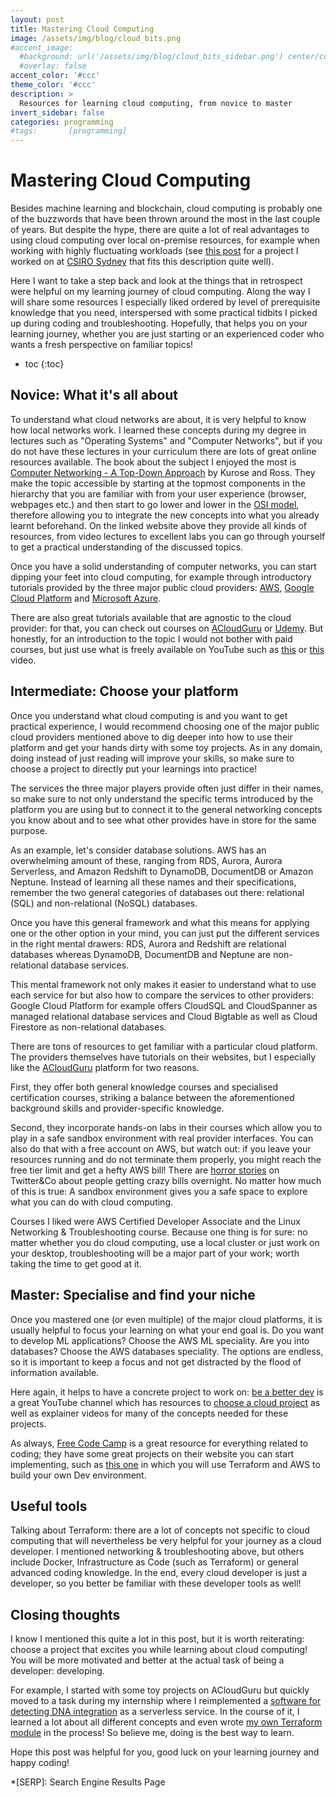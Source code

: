 ```yaml
---
layout: post
title: Mastering Cloud Computing
image: /assets/img/blog/cloud_bits.png
#accent_image: 
  #background: url('/assets/img/blog/cloud_bits_sidebar.png') center/cover
  #overlay: false
accent_color: '#ccc'
theme_color: '#ccc'
description: >
  Resources for learning cloud computing, from novice to master
invert_sidebar: false
categories: programming
#tags:       [programming]
---
```


# Mastering Cloud Computing
Besides machine learning and blockchain, cloud computing is probably one of the buzzwords that have been thrown around the most in the last couple of years. But despite the hype, there are quite a lot of real advantages to using cloud computing over local on-premise resources, for example when working with highly fluctuating workloads (see [this post]() for a project I worked on at [CSIRO Sydney](https://bioinformatics.csiro.au/) that fits this description quite well).

Here I want to take a step back and look at the things that in retrospect were helpful on my learning journey of cloud computing. Along the way I will share some resources I especially liked ordered by level of prerequisite knowledge that you need, interspersed with some practical tidbits I picked up during coding and troubleshooting. Hopefully, that helps you on your learning journey, whether you are just starting or an experienced coder who wants a fresh perspective on familiar topics!

* toc
{:toc}


## Novice: What it's all about
To understand what cloud networks are about, it is very helpful to know how local networks work. I learned these concepts during my degree in lectures such as "Operating Systems" and "Computer Networks", but if you do not have these lectures in your curriculum there are lots of great online resources available. The book about the subject I enjoyed the most is [Computer Networking - A Top-Down Approach](https://gaia.cs.umass.edu/kurose_ross/index.php) by Kurose and Ross. They make the topic accessible by starting at the topmost components in the hierarchy that you are familiar with from your user experience (browser, webpages etc.) and then start to go lower and lower in the [OSI model](https://en.wikipedia.org/wiki/OSI_model), therefore allowing you to integrate the new concepts into what you already learnt beforehand. On the linked website above they provide all kinds of resources, from video lectures to excellent labs you can go through yourself to get a practical understanding of the discussed topics.

Once you have a solid understanding of computer networks, you can start dipping your feet into cloud computing, for example through introductory tutorials provided by the three major public cloud providers: [AWS](https://docs.aws.amazon.com/whitepapers/latest/aws-overview/what-is-cloud-computing.html), [Google Cloud Platform](https://cloud.google.com/learn/what-is-cloud-computing) and [Microsoft Azure](https://azure.microsoft.com/en-us/resources/cloud-computing-dictionary/what-is-cloud-computing/). 

There are also great tutorials available that are agnostic to the cloud provider: for that, you can check out courses on [ACloudGuru](https://acloudguru.com/course/introduction-to-cloud-computing) or [Udemy]( https://www.udemy.com/course/introduction-to-cloud-computing-on-amazon-aws-for-beginners/). But honestly, for an introduction to the topic I would not bother with paid courses, but just use what is freely available on YouTube such as [this](https://www.youtube.com/watch?v=RWgW-CgdIk0) or [this](https://www.youtube.com/watch?v=_a6us8kaq0g) video.

## Intermediate: Choose your platform
Once you understand what cloud computing is and you want to get practical experience, I would recommend choosing one of the major public cloud providers mentioned above to dig deeper into how to use their platform and get your hands dirty with some toy projects. As in any domain, doing instead of just reading will improve your skills, so make sure to choose a project to directly put your learnings into practice!

The services the three major players provide often just differ in their names, so make sure to not only understand the specific terms introduced by the platform you are using but to connect it to the general networking concepts you know about and to see what other provides have in store for the same purpose.

As an example, let's consider database solutions. AWS has an overwhelming amount of these, ranging from RDS, Aurora, Aurora Serverless, and Amazon Redshift to DynamoDB, DocumentDB or Amazon Neptune. Instead of learning all these names and their specifications, remember the two general categories of databases out there: relational (SQL) and non-relational (NoSQL) databases. 

Once you have this general framework and what this means for applying one or the other option in your mind, you can just put the different services in the right mental drawers: RDS, Aurora and Redshift are relational databases whereas DynamoDB, DocumentDB and Neptune are non-relational database services. 

This mental framework not only makes it easier to understand what to use each service for but also how to compare the services to other providers: Google Cloud Platform for example offers CloudSQL and CloudSpanner as managed relational database services and Cloud Bigtable as well as Cloud Firestore as non-relational databases.

There are tons of resources to get familiar with a particular cloud platform. The providers themselves have tutorials on their websites, but I especially like the [ACloudGuru](https://acloudguru.com/) platform for two reasons.

First, they offer both general knowledge courses and specialised certification courses, striking a balance between the aforementioned background skills and provider-specific knowledge. 

Second, they incorporate hands-on labs in their courses which allow you to play in a safe sandbox environment with real provider interfaces. You can also do that with a free account on AWS, but watch out: if you leave your resources running and do not terminate them properly, you might reach the free tier limit and get a hefty AWS bill! There are [horror stories](https://twitter.com/flaviocopes/status/1542148015808544769) on Twitter&Co about people getting crazy bills overnight. No matter how much of this is true: A sandbox environment gives you a safe space to explore what you can do with cloud computing.

Courses I liked were AWS Certified Developer Associate and the Linux Networking & Troubleshooting course. Because one thing is for sure: no matter whether you do cloud computing, use a local cluster or just work on your desktop, troubleshooting will be a major part of your work; worth taking the time to get good at it.

## Master: Specialise and find your niche
Once you mastered one (or even multiple) of the major cloud platforms, it is usually helpful to focus your learning on what your end goal is. Do you want to develop ML applications? Choose the AWS ML speciality. Are you into databases? Choose the AWS databases speciality. 
The options are endless, so it is important to keep a focus and not get distracted by the flood of information available. 

Here again, it helps to have a concrete project to work on: [be a better dev](https://www.youtube.com/c/BeABetterDev) is a great YouTube channel which has resources to [choose a cloud project](https://www.youtube.com/watch?v=06VgLTqNvU8) as well as explainer videos for many of the concepts needed for these projects. 

As always, [Free Code Camp](https://www.freecodecamp.org/news/tag/cloud-computing/) is a great resource for everything related to coding; they have some great projects on their website you can start implementing, such as [this one](https://www.freecodecamp.org/news/learn-terraform-and-aws-by-building-a-dev-environment/) in which you will use Terraform and AWS to build your own Dev environment.

## Useful tools 

Talking about Terraform: there are a lot of concepts not specific to cloud computing that will nevertheless be very helpful for your journey as a cloud developer. I mentioned networking & troubleshooting above, but others include Docker, Infrastructure as Code (such as Terraform) or general advanced coding knowledge. In the end, every cloud developer is just a developer, so you better be familiar with these developer tools as well!


## Closing thoughts

I know I mentioned this quite a lot in this post, but it is worth reiterating: choose a project that excites you while learning about cloud computing! You will be more motivated and better at the actual task of being a developer: developing. 

For example, I started with some toy projects on ACloudGuru but quickly moved to a task during my internship where I reimplemented a [software for detecting DNA integration](https://bioinformatics.csiro.au/blog/detecting-foreign-dna-with-insider/) as a serverless service. In the course of it, I learned a lot about all different concepts and even wrote [my own Terraform module](https://registry.terraform.io/modules/kierandidi/emrserverless/aws/1.0.0) in the process! So believe me, doing is the best way to learn.

Hope this post was helpful for you, good luck on your learning journey and happy coding!



*[SERP]: Search Engine Results Page